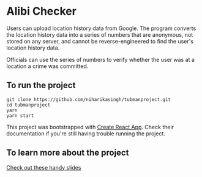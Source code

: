 # Alibi Checker 

Users can upload location history data from Google. The program converts the location history data into a series of numbers that are anonymous, not stored on any server, and cannot be reverse-engineered to find the user's location history data. 

Officials can use the series of numbers to verify whether the user was at a location a crime was committed. 

## To run the project

```
git clone https://github.com/niharikasingh/tubmanproject.git
cd tubmanproject
yarn
yarn start
```
This project was bootstrapped with [Create React App](https://github.com/facebook/create-react-app). Check their documentation if you're still having trouble running the project. 

## To learn more about the project

[Check out these handy slides](https://docs.google.com/presentation/d/1vQXO1mDGEZ1WhiiUeWZ8vWqOftQXAy4ZxtzniDOpvFQ/edit?usp=sharing)
